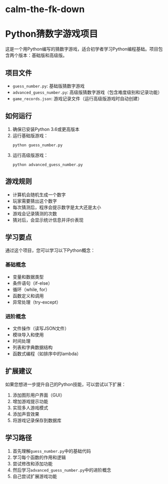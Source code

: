 # calm-the-fk-down

# Python猜数字游戏项目

这是一个用Python编写的猜数字游戏，适合初学者学习Python编程基础。项目包含两个版本：基础版和高级版。

## 项目文件

- `guess_number.py`: 基础版猜数字游戏
- `advanced_guess_number.py`: 高级版猜数字游戏（包含难度级别和记录功能）
- `game_records.json`: 游戏记录文件（运行高级版游戏时自动创建）

## 如何运行

1. 确保已安装Python 3.6或更高版本
2. 运行基础版游戏：
   ```
   python guess_number.py
   ```
3. 运行高级版游戏：
   ```
   python advanced_guess_number.py
   ```

## 游戏规则

- 计算机会随机生成一个数字
- 玩家需要猜出这个数字
- 每次猜测后，程序会提示数字是太大还是太小
- 游戏会记录猜测的次数
- 猜对后，会显示统计信息并评价表现

## 学习要点

通过这个项目，您可以学习以下Python概念：

### 基础概念
- 变量和数据类型
- 条件语句（if-else）
- 循环（while, for）
- 函数定义和调用
- 异常处理（try-except）

### 进阶概念
- 文件操作（读写JSON文件）
- 模块导入和使用
- 时间处理
- 列表和字典数据结构
- 函数式编程（如排序中的lambda）

## 扩展建议

如果您想进一步提升自己的Python技能，可以尝试以下扩展：

1. 添加图形用户界面（GUI）
2. 增加游戏提示功能
3. 实现多人游戏模式
4. 添加声音效果
5. 将游戏记录保存到数据库

## 学习路径

1. 首先理解`guess_number.py`中的基础代码
2. 学习每个函数的作用和逻辑
3. 尝试修改和添加功能
4. 然后学习`advanced_guess_number.py`中的进阶概念
5. 自己尝试扩展游戏功能
